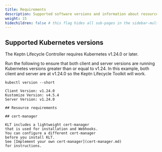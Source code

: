 ```yaml
---
title: Requirements
description: Supported software versions and information about resources required
weight: 15
hidechildren: false # this flag hides all sub-pages in the sidebar-multicard.html
---
```


## Supported Kubernetes versions

The Keptn Lifecycle Controller requires Kubernetes v1.24.0 or later.

Run the following to ensure that both client and server versions
are running Kubernetes versions greater than or equal to v1.24.
In this example, both client and server are at v1.24.0
so the Keptn Lifecycle Toolkit will work.

```shell
kubectl version --short
```

```shell
Client Version: v1.24.0
Kustomize Version: v4.5.4
Server Version: v1.24.0

## Resource requirements

## cert-manager

KLT includes a lightweight cert-manager
that is used for installation and Webhooks.
You can configure a different cert-manager
before you install KLT.
See [Implement your own cert-manager](cert-manager.md)
for instructions.
